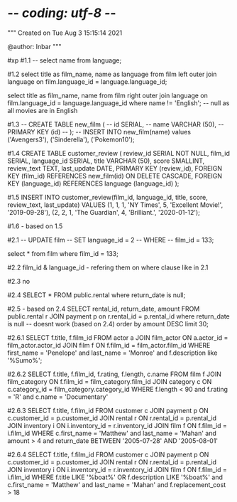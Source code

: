 # -*- coding: utf-8 -*-
"""
Created on Tue Aug  3 15:15:14 2021

@author: Inbar
"""

#xp
#1.1
-- select name from language;

#1.2
select title as film_name, name as language from film
left outer join language
on film.language_id = language.language_id;

select title as film_name, name from film
right outer join language
on film.language_id = language.language_id
where name != 'English'; -- null as all movies are in English

#1.3
-- CREATE TABLE new_film (
-- 	id SERIAL, 
-- 	name VARCHAR (50),
-- 	PRIMARY KEY (id)
-- );
--  INSERT INTO new_film(name) values ('Avengers3'), ('Sinderella'), ('Pokemon10');

#1.4
CREATE TABLE customer_review (
	review_id SERIAL NOT NULL, 
	film_id SERIAL,
	language_id SERIAL,
	title VARCHAR (50),
	score SMALLINT,
	review_text TEXT,
	last_update DATE,
	PRIMARY KEY (review_id),
	FOREIGN KEY (film_id) REFERENCES new_film(id) ON DELETE CASCADE,
	FOREIGN KEY (language_id) REFERENCES language (language_id)
);

#1.5
INSERT INTO customer_review(film_id, language_id, title, score, review_text, last_update)
VALUES 
(1, 1, 1, 'NY Times', 5, 'Excellent Movie!', '2019-09-28'), 
(2, 2, 1, 'The Guardian', 4, 'Brilliant.', '2020-01-12');

#1.6 - based on 1.5

#2.1
-- UPDATE film
-- SET language_id = 2
-- WHERE
--     film_id = 133;

select * from film
where film_id = 133;

#2.2
film_id & language_id - refering them on where clause like in 2.1

#2.3 
no

#2.4
SELECT * FROM public.rental
where return_date is null;

#2.5 - based on 2.4 
SELECT rental_id, return_date, amount
FROM public.rental r
JOIN payment p
on r.rental_id = p.rental_id
where return_date is null -- doesnt work (based on 2.4)
order by amount DESC
limit 30;

#2.6.1
SELECT f.title, f.film_id
FROM actor a
JOIN film_actor 
ON a.actor_id = film_actor.actor_id
JOIN film f
ON f.film_id = film_actor.film_id
WHERE first_name = 'Penelope' and last_name = 'Monroe' and f.description like '%Sumo%';

#2.6.2
SELECT f.title, f.film_id, f.rating, f.length, c.name
FROM film f
JOIN film_category
ON f.film_id = film_category.film_id
JOIN category c
ON c.category_id = film_category.category_id
WHERE f.length < 90 and f.rating = 'R' and c.name = 'Documentary'

#2.6.3
SELECT f.title, f.film_id
FROM customer c
JOIN payment p
ON c.customer_id = p.customer_id
JOIN rental r
ON r.rental_id = p.rental_id
JOIN inventory i
ON i.inventory_id = r.inventory_id
JOIN film f
ON f.film_id = i.film_id
WHERE c.first_name = 'Matthew' and last_name = 'Mahan'
and amount > 4
and return_date BETWEEN '2005-07-28' AND '2005-08-01'


#2.6.4
SELECT f.title, f.film_id
FROM customer c
JOIN payment p
ON c.customer_id = p.customer_id
JOIN rental r
ON r.rental_id = p.rental_id
JOIN inventory i
ON i.inventory_id = r.inventory_id
JOIN film f
ON f.film_id = i.film_id
WHERE f.title LIKE '%boat%' OR f.description LIKE '%boat%' 
and c.first_name = 'Matthew' and last_name = 'Mahan' and f.replacement_cost > 18

